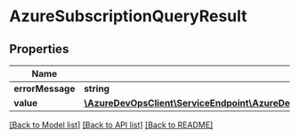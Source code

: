 # AzureSubscriptionQueryResult

## Properties
Name | Type | Description | Notes
------------ | ------------- | ------------- | -------------
**errorMessage** | **string** |  | [optional] 
**value** | [**\AzureDevOpsClient\ServiceEndpoint\AzureDevOpsClient\ServiceEndpoint\Model\AzureSubscription[]**](AzureSubscription.md) |  | [optional] 

[[Back to Model list]](../README.md#documentation-for-models) [[Back to API list]](../README.md#documentation-for-api-endpoints) [[Back to README]](../README.md)


